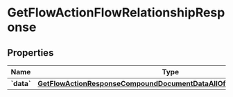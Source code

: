 
# GetFlowActionFlowRelationshipResponse

## Properties
| Name | Type | Description | Notes |
| ------------ | ------------- | ------------- | ------------- |
| **&#x60;data&#x60;** | [**GetFlowActionResponseCompoundDocumentDataAllOfRelationshipsFlowData**](GetFlowActionResponseCompoundDocumentDataAllOfRelationshipsFlowData.md) |  |  |



